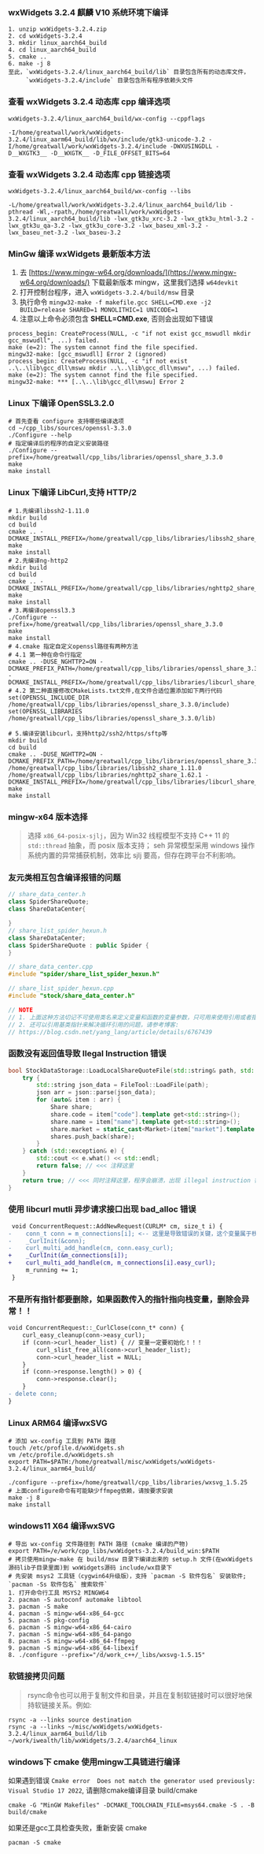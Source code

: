 ### wxWidgets 3.2.4 麒麟 V10 系统环境下编译

```
1. unzip wxWidgets-3.2.4.zip
2. cd wxWidgets-3.2.4
3. mkdir linux_aarch64_build
4. cd linux_aarch64_build
5. cmake ..
6. make -j 8
至此，`wxWidgets-3.2.4/linux_aarch64_build/lib` 目录包含所有的动态库文件，
     `wxWidgets-3.2.4/include` 目录包含所有程序依赖头文件
```

### 查看 wxWidgets 3.2.4 动态库 cpp 编译选项

```
wxWidgets-3.2.4/linux_aarch64_build/wx-config --cppflags

-I/home/greatwall/work/wxWidgets-3.2.4/linux_aarm64_build/lib/wx/include/gtk3-unicode-3.2 -I/home/greatwall/work/wxWidgets-3.2.4/include -DWXUSINGDLL -D__WXGTK3__ -D__WXGTK__ -D_FILE_OFFSET_BITS=64
```

### 查看 wxWidgets 3.2.4 动态库 cpp 链接选项

```
wxWidgets-3.2.4/linux_aarch64_build/wx-config --libs

-L/home/greatwall/work/wxWidgets-3.2.4/linux_aarch64_build/lib -pthread -Wl,-rpath,/home/greatwall/work/wxWidgets-3.2.4/linux_aarch64_build/lib -lwx_gtk3u_xrc-3.2 -lwx_gtk3u_html-3.2 -lwx_gtk3u_qa-3.2 -lwx_gtk3u_core-3.2 -lwx_baseu_xml-3.2 -lwx_baseu_net-3.2 -lwx_baseu-3.2
```

### MinGw 编译 wxWidgets 最新版本方法

1. 去 [https://www.mingw-w64.org/downloads/](https://www.mingw-w64.org/downloads/) 下载最新版本 mingw，这里我们选择 `w64devkit`
2. 打开控制台程序，进入 `wxWidgets-3.2.4/build/msw` 目录
3. 执行命令 `mingw32-make -f makefile.gcc SHELL=CMD.exe -j2 BUILD=release SHARED=1 MONOLITHIC=1 UNICODE=1`
4. 注意以上命令必须包含 **SHELL=CMD.exe**, 否则会出现如下错误

```
process_begin: CreateProcess(NULL, -c "if not exist gcc_mswudll mkdir gcc_mswudll", ...) failed.
make (e=2): The system cannot find the file specified.
mingw32-make: [gcc_mswudll] Error 2 (ignored)
process_begin: CreateProcess(NULL, -c "if not exist ..\..\lib\gcc_dll\mswu mkdir ..\..\lib\gcc_dll\mswu", ...) failed.
make (e=2): The system cannot find the file specified.
mingw32-make: *** [..\..\lib\gcc_dll\mswu] Error 2
```

### Linux 下编译 OpenSSL3.2.0

```shell
# 首先查看 configure 支持哪些编译选项
cd ~/cpp_libs/sources/openssl-3.3.0
./Configure --help
# 指定编译后的程序的自定义安装路径
./Configure --prefix=/home/greatwall/cpp_libs/libraries/openssl_share_3.3.0
make
make install
```

### Linux 下编译 LibCurl,支持 HTTP/2

```shell
# 1.先编译libssh2-1.11.0
mkdir build
cd build
cmake .. -DCMAKE_INSTALL_PREFIX=/home/greatwall/cpp_libs/libraries/libssh2_share_1.11.0
make
make install
# 2.先编译ng-http2
mkdir build
cd build
cmake .. -DCMAKE_INSTALL_PREFIX=/home/greatwall/cpp_libs/libraries/nghttp2_share_1.62.1
make
make install
# 3.再编译openssl3.3
./Configure --prefix=/home/greatwall/cpp_libs/libraries/openssl_share_3.3.0
make
make install
# 4.cmake 指定自定义openssl路径有两种方法
# 4.1 第一种在命令行指定
cmake .. -DUSE_NGHTTP2=ON -DCMAKE_PREFIX_PATH=/home/greatwall/cpp_libs/libraries/openssl_share_3.3.0
-DCMAKE_INSTALL_PREFIX=/home/greatwall/cpp_libs/libraries/libcurl_share_8.7.1
# 4.2 第二种直接修改CMakeLists.txt文件,在文件合适位置添加如下两行代码
set(OPENSSL_INCLUDE_DIR /home/greatwall/cpp_libs/libraries/openssl_share_3.3.0/include)
set(OPENSSL_LIBRARIES /home/greatwall/cpp_libs/libraries/openssl_share_3.3.0/lib)

# 5.编译安装libcurl，支持http2/ssh2/https/sftp等
mkdir build
cd build
cmake .. -DUSE_NGHTTP2=ON -DCMAKE_PREFIX_PATH=/home/greatwall/cpp_libs/libraries/openssl_share_3.3.0 /home/greatwall/cpp_libs/libraries/libssh2_share_1.11.0  /home/greatwall/cpp_libs/libraries/nghttp2_share_1.62.1 -DCMAKE_INSTALL_PREFIX=/home/greatwall/cpp_libs/libraries/libcurl_share_8.7.1
make
make install
```

### mingw-x64 版本选择

> 选择 `x86_64-posix-sjlj`，因为 Win32 线程模型不支持 C++ 11 的 `std::thread` 抽象，而 posix 版本支持； seh 异常模型采用 windows 操作系统内置的异常捕获机制，效率比 sjlj 要高，但存在跨平台不利影响。

### 友元类相互包含编译报错的问题

```cpp
// share_data_center.h
class SpiderShareQuote;
class ShareDataCenter{

}
// share_list_spider_hexun.h
class ShareDataCenter;
class SpiderShareQuote : public Spider {
}

// share_data_center.cpp
#include "spider/share_list_spider_hexun.h"

// share_list_spider_hexun.cpp
#include "stock/share_data_center.h"

// NOTE
// 1. 上面这种方法切记不可使用类名来定义变量和函数的变量参数，只可用来使用引用或者指针
// 2. 还可以引用基类指针来解决循环引用的问题，请参考博客:
// https://blog.csdn.net/yang_lang/article/details/6767439
```

### 函数没有返回值导致 Ilegal Instruction 错误

```cpp
bool StockDataStorage::LoadLocalShareQuoteFile(std::string& path, std::vector<Share>& shares) {
    try {
        std::string json_data = FileTool::LoadFile(path);
        json arr = json::parse(json_data);
        for (auto& item : arr) {
            Share share;
            share.code = item["code"].template get<std::string>();
            share.name = item["name"].template get<std::string>();
            share.market = static_cast<Market>(item["market"].template get<int>());
            shares.push_back(share);
        }
    } catch (std::exception& e) {
        std::cout << e.what() << std::endl;
        return false; // <<< 注释这里
    }
    return true; // <<< 同时注释这里，程序会崩溃，出现 illegal instruction 错误 ！！！
}
```

### 使用 libcurl mutli 异步请求接口出现 bad_alloc 错误

```diff
 void ConcurrentRequest::AddNewRequest(CURLM* cm, size_t i) {
-    conn_t conn = m_connections[i]; <-- 这里是导致错误的关键，这个变量属于栈空间，它的地址一直不变
-    _CurlInit(&conn);
-    curl_multi_add_handle(cm, conn.easy_curl);
+    _CurlInit(&m_connections[i]);
+    curl_multi_add_handle(cm, m_connections[i].easy_curl);
     m_running += 1;
 }
```

### 不是所有指针都要删除，如果函数传入的指针指向栈变量，删除会异常！！

```diff
void ConcurrentRequest::_CurlClose(conn_t* conn) {
    curl_easy_cleanup(conn->easy_curl);
    if (conn->curl_header_list) { // 变量一定要初始化！！！
        curl_slist_free_all(conn->curl_header_list);
        conn->curl_header_list = NULL;
    }
    if (conn->response.length() > 0) {
        conn->response.clear();
    }
- delete conn;
}
```

### Linux ARM64 编译wxSVG
```shell
# 添加 wx-config 工具到 PATH 路径
touch /etc/profile.d/wxWidgets.sh
vm /etc/profile.d/wxWidgets.sh
export PATH=$PATH:/home/greatwall/misc/wxWidgets/wxWidgets-3.2.4/linux_aarm64_build/

./configure --prefix=/home/greatwall/cpp_libs/libraries/wxsvg_1.5.25
# 上面configure命令有可能缺少ffmpeg依赖，请按要求安装
make -j 8
make install
```

### windows11 X64 编译wxSVG
```shell
# 导出 wx-config 文件路径到 PATH 路径 (cmake 编译的产物)
export PATH=/e/work/cpp_libs/wxWidgets-3.2.4/build_win:$PATH
# 拷贝使用mingw-make 在 build/msw 目录下编译出来的 setup.h 文件(在wxWidgets源码lib子目录里面)到 wxWidgets源码 include/wx目录下
# 先安装 msys2 工具链（cygwin64升级版），支持 `pacman -S 软件包名` 安装软件; `pacman -Ss 软件包名` 搜索软件`
1. 打开命令行工具 MSYS2 MINGW64
2. pacman -S autoconf automake libtool
3. pacman -S make
4. pacman -S mingw-w64-x86_64-gcc
5. pacman -S pkg-config
6. pacman -S mingw-w64-x86_64-cairo
7. pacman -S mingw-w64-x86_64-pango
8. pacman -S mingw-w64-x86_64-ffmpeg
9. pacman -S mingw-w64-x86_64-libexif
8. ./configure --prefix="/d/work_c++/_libs/wxsvg-1.5.15"
```

### 软链接拷贝问题
>rsync命令也可以用于复制文件和目录，并且在复制软链接时可以很好地保持软链接关系。例如:

```shell
rsync -a --links source destination
rsync -a --links ~/misc/wxWidgets/wxWidgets-3.2.4/linux_aarm64_build/lib ~/work/iwealth/lib/wxWidgets/3.2.4/aarch64_linux
```

### windows下 cmake 使用mingw工具链进行编译
如果遇到错误 `Cmake error  Does not match the generator used previously: Visual Studio 17 2022`, 请删除cmake编译目录 build/cmake
```shell
cmake -G "MinGW Makefiles" -DCMAKE_TOOLCHAIN_FILE=msys64.cmake -S . -B build/cmake
```
如果还是gcc工具检查失败，重新安装 cmake
```shell
pacman -S cmake
```
